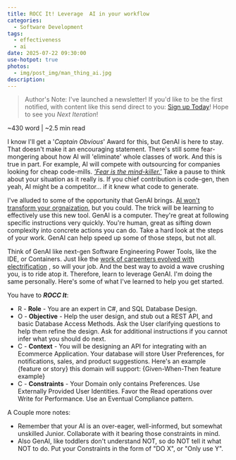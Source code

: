 ```yaml
---
title: ROCC It! Leverage  AI in your workflow
categories:
  - Software Development
tags:
  - effectiveness
  - ai
date: 2025-07-22 09:30:00
use-hotpot: true
photos: 
  - img/post_img/man_thing_ai.jpg
description: 
---
```


> Author's Note: I've launched a newsletter! If you'd like to be the first notified, with content like this send direct to you: [Sign up Today](https://subscribepage.io/nOrcj7)! 
> Hope to see you _Next Iteration_!

~430 word | ~2.5 min read

I know I'll get a '*Captain Obvious*' Award for this, but GenAI is here to stay. That doesn't make it an encouraging statement. There's still some fear-mongering about how AI will 'eliminate' whole classes of work. And this is true in part. For example, AI will compete with outsourcing for companies looking for cheap code-mills. [*'Fear is the mind-killer.'*](https://www.goodreads.com/work/quotes/3634639-dune) Take a pause to think about your situation as it really is. If you chief contribution is code-gen, then yeah, AI might be a competitor... if it knew what code to generate. 

I've alluded to some of the opportunity that GenAI brings. [AI won't transform your orgnaization](./blog/ai-wont-transform/), but you could. The trick will be learning to effectively use this new tool. GenAI is a computer. They're great at following specific instructions very quickly. You're human, great as sifting down complexity into concrete actions you can do. Take a hard look at the steps of your work. GenAI can help speed up some of those steps, but not all.

Think of GenAI like next-gen Software Engineering Power Tools, like the IDE, or Containers. Just like the [work of carpenters evolved with electrification](./blog/ai-software-future/) , so will your job.  And the best way to avoid  a wave crushing you, is to ride atop it. Therefore, learn to leverage GenAI. I'm doing the same personally. Here's some of what I've learned to help you get started. 

You have to ***ROCC It***: 
- R - **Role** - You are an expert in C#, and SQL Database Design.
- O - **Objective** - Help the user design, and stub out a REST API, and basic Database Access Methods. Ask the User clarifying questions to help them refine the design. Ask for additional instructions if you cannot infer what you should do next.
- C - **Context** -  You will be designing an API for integrating with an Ecommerce Application. Your database will store User Preferences, for notifications, sales, and product suggestions. Here's an example {feature or story} this domain will support: {Given-When-Then feature example}
- C - **Constraints** - Your Domain only contains Preferences. Use Externally Provided User Identities. Favor the Read operations over Write for Performance. Use an Eventual Compliance pattern. 

A Couple more notes:
- Remember that your AI is an over-eager, well-informed, but somewhat unskilled Junior. Collaborate with it bearing those constraints in mind. 
- Also GenAI, like toddlers don't understand NOT, so do NOT tell it what NOT to do. Put your Constraints in the form of "DO X", or "Only use Y".